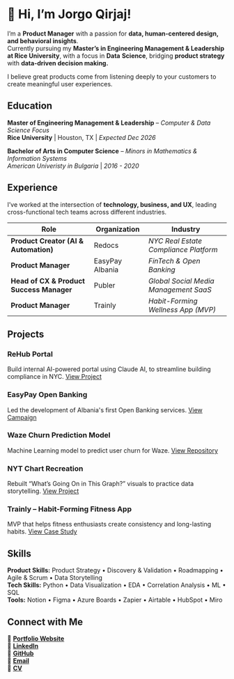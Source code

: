 # 👋 Hi, I’m **Jorgo Qirjaj!**

I’m a **Product Manager** with a passion for **data, human-centered design, and behavioral insights**.  
Currently pursuing my **Master’s in Engineering Management & Leadership at Rice University**, with a focus in **Data** **Science**, bridging **product strategy** with **data-driven decision making.**

I believe great products come from listening deeply to your customers to create meaningful user experiences.

## Education

**Master of Engineering Management & Leadership** – *Computer & Data Science Focus*  
**Rice University** | Houston, TX | *Expected Dec 2026*  

**Bachelor of Arts in Computer Science** – *Minors in Mathematics & Information Systems*  
*American Univeristy in Bulgaria* | *2016 - 2020*  


## Experience

I’ve worked at the intersection of **technology, business, and UX**, leading cross-functional tech teams across different industries. 

| Role | Organization | Industry |
|------|---------------|---------------|
| **Product Creator (AI & Automation)** | Redocs | *NYC Real Estate Compliance Platform* |
| **Product Manager** | EasyPay Albania | *FinTech & Open Banking* |
| **Head of CX & Product Success Manager** | Publer | *Global Social Media Management SaaS* | 
| **Product Manager** | Trainly | *Habit-Forming Wellness App (MVP)* | 


## Projects 

### **ReHub Portal**  
Build internal AI-powered portal using Claude AI, to streamline building compliance in NYC. [View Project](https://github.com/jorgo-q/rehub-portal)

### **EasyPay Open Banking**  
Led the development of Albania's first Open Banking services. [View Campaign](https://www.easypay.al/)

### **Waze Churn Prediction Model**  
Machine Learning model to predict user churn for Waze. [View Repository](https://github.com/jorgo-q/waze-churn-prediction-model)

### **NYT Chart Recreation**  
Rebuilt “What’s Going On in This Graph?” visuals to practice data storytelling. [View Project](https://github.com/Jorgo-Rice/RCEL_506)

### **Trainly – Habit-Forming Fitness App**  
MVP that helps fitness enthusiasts create consistency and long-lasting habits. [View Case Study](https://www.jorgoqirjaj.com/projects/trainly)


## Skills

**Product Skills:** Product Strategy • Discovery & Validation • Roadmapping • Agile & Scrum • Data Storytelling <br>
**Tech Skills:** Python • Data Visualization • EDA • Correlation Analysis • ML • SQL <br>
**Tools:** Notion • Figma • Azure Boards • Zapier • Airtable • HubSpot • Miro 

## Connect with Me

📎 [**Portfolio Website**](https://www.jorgoqirjaj.com)  
💼 [**LinkedIn**](https://www.linkedin.com/in/jorgo-qirjaj-721a44120/)  
🐙 [**GitHub**](https://github.com/jorgo-q)  
📧 [**Email**](qirjaj.jorgo@gmail.com) <br>
📄 [**CV**](https://www.jorgoqirjaj.com/cv) 



